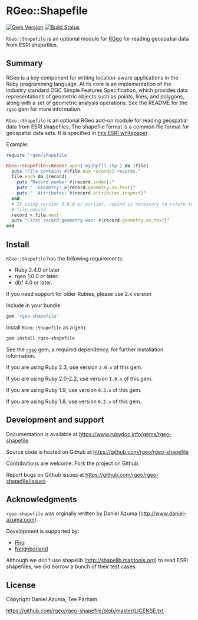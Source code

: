 # RGeo::Shapefile

[![Gem Version](https://badge.fury.io/rb/rgeo-shapefile.svg)](http://badge.fury.io/rb/rgeo-shapefile)
[![Build Status](https://travis-ci.org/rgeo/rgeo-shapefile.svg?branch=master)](https://travis-ci.org/rgeo/rgeo-shapefile)

`RGeo::Shapefile` is an optional module for [RGeo](https://github.com/rgeo/rgeo)
for reading geospatial data from ESRI shapefiles.

## Summary

RGeo is a key component for writing location-aware applications in the
Ruby programming language. At its core is an implementation of the
industry standard OGC Simple Features Specification, which provides data
representations of geometric objects such as points, lines, and polygons,
along with a set of geometric analysis operations. See the README for the
`rgeo` gem for more information.

`RGeo::Shapefile` is an optional RGeo add-on module for reading geospatial
data from ESRI shapefiles. The shapefile format is a common file format
for geospatial data sets. It is specified in
[this ESRI whitepaper](http://www.esri.com/library/whitepapers/pdfs/shapefile.pdf).

Example:

```ruby
require 'rgeo/shapefile'

RGeo::Shapefile::Reader.open('myshpfil.shp') do |file|
  puts "File contains #{file.num_records} records."
  file.each do |record|
    puts "Record number #{record.index}:"
    puts "  Geometry: #{record.geometry.as_text}"
    puts "  Attributes: #{record.attributes.inspect}"
  end
  # If using version 3.0.0 or earlier, rewind is necessary to return to the beginning of the file.
  # file.rewind
  record = file.next
  puts "First record geometry was: #{record.geometry.as_text}"
end
```

## Install

`RGeo::Shapefile` has the following requirements:

* Ruby 2.4.0 or later
* rgeo 1.0.0 or later.
* dbf 4.0 or later.

If you need support for older Rubies, please use 2.x version  

Include in your bundle:

```ruby
gem 'rgeo-shapefile'
```

Install `RGeo::Shapefile` as a gem:

```sh
gem install rgeo-shapefile
```

See the [`rgeo`](https://github.com/rgeo/rgeo) gem, a required dependency,
for further installation information.

If you are using Ruby 2.3, use version `2.0.x` of this gem.

If you are using Ruby 2.0-2.2, use version `1.0.x` of this gem.

If you are using Ruby 1.9, use version `0.3.x` of this gem.

If you are using Ruby 1.8, use version `0.2.x` of this gem.


## Development and support

Documentation is available at https://www.rubydoc.info/gems/rgeo-shapefile

Source code is hosted on Github at https://github.com/rgeo/rgeo-shapefile

Contributions are welcome. Fork the project on Github.

Report bugs on Github issues at https://github.com/rgeo/rgeo-shapefile/issues

## Acknowledgments

`rgeo-shapefile` was orginally written by Daniel Azuma (http://www.daniel-azuma.com).

Development is supported by:

* [Pirq](http://www.pirq.com)
* [Neighborland](https://neighborland.com)

Although we don't use shapelib (http://shapelib.maptools.org) to read
ESRI shapefiles, we did borrow a bunch of their test cases.

## License

Copyright Daniel Azuma, Tee Parham

https://github.com/rgeo/rgeo-shapefile/blob/master/LICENSE.txt
